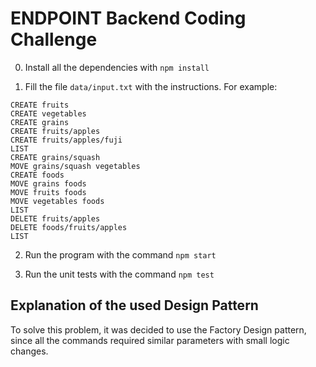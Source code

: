 # ENDPOINT Backend Coding Challenge

0. Install all the dependencies with `npm install`

1. Fill the file `data/input.txt` with the instructions. For example:
```
CREATE fruits
CREATE vegetables
CREATE grains
CREATE fruits/apples
CREATE fruits/apples/fuji
LIST
CREATE grains/squash
MOVE grains/squash vegetables
CREATE foods
MOVE grains foods
MOVE fruits foods
MOVE vegetables foods
LIST
DELETE fruits/apples
DELETE foods/fruits/apples
LIST
```

2. Run the program with the command `npm start`

3. Run the unit tests with the command `npm test`

## Explanation of the used Design Pattern
To solve this problem, it was decided to use the Factory Design pattern, since all the commands required similar parameters with small logic changes.